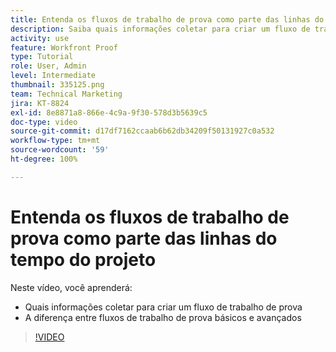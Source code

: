 ```yaml
---
title: Entenda os fluxos de trabalho de prova como parte das linhas do tempo do projeto
description: Saiba quais informações coletar para criar um fluxo de trabalho de prova e entenda a diferença entre fluxos de trabalho de prova básicos e avançados no  [!DNL  Workfront].
activity: use
feature: Workfront Proof
type: Tutorial
role: User, Admin
level: Intermediate
thumbnail: 335125.png
team: Technical Marketing
jira: KT-8824
exl-id: 8e8871a8-866e-4c9a-9f30-578d3b5639c5
doc-type: video
source-git-commit: d17df7162ccaab6b62db34209f50131927c0a532
workflow-type: tm+mt
source-wordcount: '59'
ht-degree: 100%

---
```


# Entenda os fluxos de trabalho de prova como parte das linhas do tempo do projeto

Neste vídeo, você aprenderá:

* Quais informações coletar para criar um fluxo de trabalho de prova
* A diferença entre fluxos de trabalho de prova básicos e avançados

>[!VIDEO](https://video.tv.adobe.com/v/335125/?quality=12&learn=on&enablevpops)



